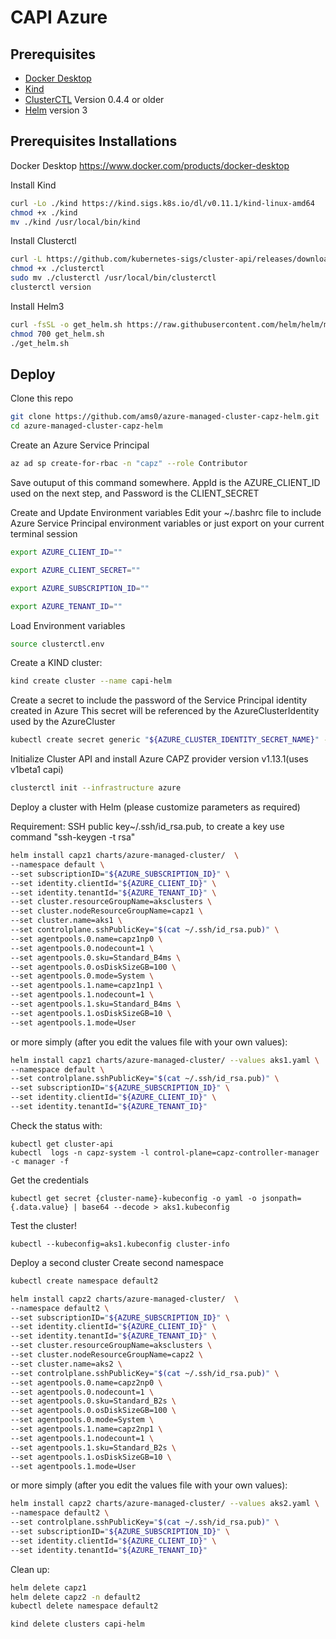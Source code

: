 # CAPI Azure

## Prerequisites
- [Docker Desktop](https://www.docker.com/)
- [Kind](https://kind.sigs.k8s.io/)
- [ClusterCTL](https://cluster-api.sigs.k8s.io/clusterctl/overview.html) Version 0.4.4 or older
- [Helm](https://helm.sh) version 3

## Prerequisites Installations
Docker Desktop
https://www.docker.com/products/docker-desktop 

Install Kind
```bash
curl -Lo ./kind https://kind.sigs.k8s.io/dl/v0.11.1/kind-linux-amd64
chmod +x ./kind
mv ./kind /usr/local/bin/kind
```
Install Clusterctl
```bash
curl -L https://github.com/kubernetes-sigs/cluster-api/releases/download/v0.4.4/clusterctl-linux-amd64 -o clusterctl
chmod +x ./clusterctl
sudo mv ./clusterctl /usr/local/bin/clusterctl
clusterctl version
```
Install Helm3
```bash
curl -fsSL -o get_helm.sh https://raw.githubusercontent.com/helm/helm/master/scripts/get-helm-3
chmod 700 get_helm.sh
./get_helm.sh
```
## Deploy

Clone this repo

```bash
git clone https://github.com/ams0/azure-managed-cluster-capz-helm.git
cd azure-managed-cluster-capz-helm

```

Create an Azure Service Principal
```bash
az ad sp create-for-rbac -n "capz" --role Contributor
```

Save outuput of this command somewhere. AppId is the AZURE_CLIENT_ID used on the next step, and Password is the CLIENT_SECRET


Create and Update Environment variables
Edit your ~/.bashrc file to include Azure Service Principal environment variables or just export on your current terminal session
```bash
export AZURE_CLIENT_ID=""

export AZURE_CLIENT_SECRET=""

export AZURE_SUBSCRIPTION_ID=""

export AZURE_TENANT_ID=""
```

Load Environment variables
```bash
source clusterctl.env
```

Create a KIND cluster:

```bash
kind create cluster --name capi-helm
```

Create a secret to include the password of the Service Principal identity created in Azure
This secret will be referenced by the AzureClusterIdentity used by the AzureCluster

```bash
kubectl create secret generic "${AZURE_CLUSTER_IDENTITY_SECRET_NAME}" --from-literal=clientSecret="${AZURE_CLIENT_SECRET}"
```

Initialize Cluster API and install Azure CAPZ provider version v1.13.1(uses v1beta1 capi)

```bash
clusterctl init --infrastructure azure
```

Deploy a cluster with Helm (please customize parameters as required)

Requirement: SSH public key~/.ssh/id_rsa.pub, to create a key use command "ssh-keygen -t rsa"

```bash
helm install capz1 charts/azure-managed-cluster/  \
--namespace default \
--set subscriptionID="${AZURE_SUBSCRIPTION_ID}" \
--set identity.clientId="${AZURE_CLIENT_ID}" \
--set identity.tenantId="${AZURE_TENANT_ID}" \
--set cluster.resourceGroupName=aksclusters \
--set cluster.nodeResourceGroupName=capz1 \
--set cluster.name=aks1 \
--set controlplane.sshPublicKey="$(cat ~/.ssh/id_rsa.pub)" \
--set agentpools.0.name=capz1np0 \
--set agentpools.0.nodecount=1 \
--set agentpools.0.sku=Standard_B4ms \
--set agentpools.0.osDiskSizeGB=100 \
--set agentpools.0.mode=System \
--set agentpools.1.name=capz1np1 \
--set agentpools.1.nodecount=1 \
--set agentpools.1.sku=Standard_B4ms \
--set agentpools.1.osDiskSizeGB=10 \
--set agentpools.1.mode=User 
```

or more simply (after you edit the values file with your own values):

```bash
helm install capz1 charts/azure-managed-cluster/ --values aks1.yaml \
--namespace default \
--set controlplane.sshPublicKey="$(cat ~/.ssh/id_rsa.pub)" \
--set subscriptionID="${AZURE_SUBSCRIPTION_ID}" \
--set identity.clientId="${AZURE_CLIENT_ID}" \
--set identity.tenantId="${AZURE_TENANT_ID}"
```

Check the status with:
```
kubectl get cluster-api
kubectl  logs -n capz-system -l control-plane=capz-controller-manager -c manager -f
```

Get the credentials

```
kubectl get secret {cluster-name}-kubeconfig -o yaml -o jsonpath={.data.value} | base64 --decode > aks1.kubeconfig
```

Test the cluster!

```
kubectl --kubeconfig=aks1.kubeconfig cluster-info
```

Deploy a second cluster
Create second namespace
```bash
kubectl create namespace default2
```

```bash
helm install capz2 charts/azure-managed-cluster/  \
--namespace default2 \
--set subscriptionID="${AZURE_SUBSCRIPTION_ID}" \
--set identity.clientId="${AZURE_CLIENT_ID}" \
--set identity.tenantId="${AZURE_TENANT_ID}" \
--set cluster.resourceGroupName=aksclusters \
--set cluster.nodeResourceGroupName=capz2 \
--set cluster.name=aks2 \
--set controlplane.sshPublicKey="$(cat ~/.ssh/id_rsa.pub)" \
--set agentpools.0.name=capz2np0 \
--set agentpools.0.nodecount=1 \
--set agentpools.0.sku=Standard_B2s \
--set agentpools.0.osDiskSizeGB=100 \
--set agentpools.0.mode=System \
--set agentpools.1.name=capz2np1 \
--set agentpools.1.nodecount=1 \
--set agentpools.1.sku=Standard_B2s \
--set agentpools.1.osDiskSizeGB=10 \
--set agentpools.1.mode=User 
```

or more simply (after you edit the values file with your own values):

```bash
helm install capz2 charts/azure-managed-cluster/ --values aks2.yaml \
--namespace default2 \
--set controlplane.sshPublicKey="$(cat ~/.ssh/id_rsa.pub)" \
--set subscriptionID="${AZURE_SUBSCRIPTION_ID}" \
--set identity.clientId="${AZURE_CLIENT_ID}" \
--set identity.tenantId="${AZURE_TENANT_ID}"
```

Clean up:

```bash
helm delete capz1
helm delete capz2 -n default2
kubectl delete namespace default2

kind delete clusters capi-helm
```
